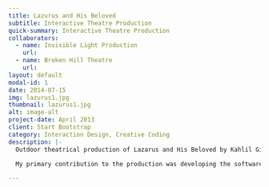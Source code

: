 ```yaml
---
title: Lazurus and His Beloved
subtitle: Interactive Theatre Production
quick-summary: Interactive Theatre Production
collaborators:
  - name: Invisible Light Production
    url:
  - name: Broken Hill Theatre
    url:
layout: default
modal-id: 1
date: 2014-07-15
img: lazurus1.jpg
thumbnail: lazurus1.jpg
alt: image-alt
project-date: April 2013
client: Start Bootstrap
category: Interaction Design, Creative Coding
description: |-
  Outdoor theatrical production of Lazarus and His Beloved by Kahlil Gibran, in collaboration with Broken Hill Theatre. In this production, we created an interactive projection mapping system which was use to project visuals onto the set. Using the Kinect we tracked the actors and positioned "halos" around the actor's heads, acting as a follow spotlight.

  My primary contribution to the production was developing the software which mapped Actor's position data gather from the Kinect unto the custom geometry projection surface.

---
```

